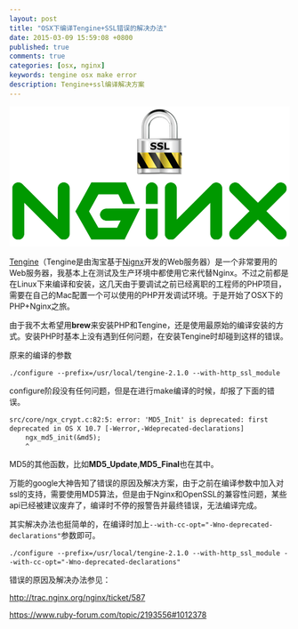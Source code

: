 ```yaml
---
layout: post
title: "OSX下编译Tengine+SSL错误的解决办法"
date: 2015-03-09 15:59:08 +0800
published: true
comments: true
categories: [osx, nginx]
keywords: tengine osx make error
description: Tengine+ssl编译解决方案
---
```

![Nginx+SSL](/images/blog/nginx-ssl.jpg)

[Tengine](http://tengine.taobao.org/)（Tengine是由淘宝基于[Nignx](http://nginx.org/)开发的Web服务器）是一个非常要用的Web服务器，我基本上在测试及生产环境中都使用它来代替Nginx。不过之前都是在Linux下来编译和安装，这几天由于要调试之前已经离职的工程师的PHP项目，需要在自己的Mac配置一个可以使用的PHP开发调试环境。于是开始了OSX下的PHP+Nginx之旅。

由于我不太希望用**brew**来安装PHP和Tengine，还是使用最原始的编译安装的方式。安装PHP时基本上没有遇到任何问题，在安装Tengine时却碰到这样的错误。

原来的编译的参数

```
./configure --prefix=/usr/local/tengine-2.1.0 --with-http_ssl_module 
```

configure阶段没有任何问题，但是在进行make编译的时候，却报了下面的错误。

```
src/core/ngx_crypt.c:82:5: error: 'MD5_Init' is deprecated: first deprecated in OS X 10.7 [-Werror,-Wdeprecated-declarations]
    ngx_md5_init(&md5);
    ^
```

MD5的其他函数，比如**MD5_Update**,**MD5_Final**也在其中。

万能的google大神告知了错误的原因及解决方案，由于之前在编译参数中加入对ssl的支持，需要使用MD5算法，但是由于Nginx和OpenSSL的兼容性问题，某些api已经被建议废弃了，编译时不停的报警告并最终错误，无法编译完成。

其实解决办法也挺简单的，在编译时加上```--with-cc-opt="-Wno-deprecated-declarations"```参数即可。
```
./configure --prefix=/usr/local/tengine-2.1.0 --with-http_ssl_module --with-cc-opt="-Wno-deprecated-declarations"
```

错误的原因及解决办法参见：

http://trac.nginx.org/nginx/ticket/587

https://www.ruby-forum.com/topic/2193556#1012378